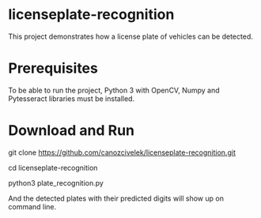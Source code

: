 # licenseplate-recognition
This project demonstrates how a license plate of vehicles can be detected.

# Prerequisites
To be able to run the project, Python 3 with OpenCV, Numpy and Pytesseract libraries must be installed.

# Download and Run
git clone https://github.com/canozcivelek/licenseplate-recognition.git

cd licenseplate-recognition

python3 plate_recognition.py

And the detected plates with their predicted digits will show up on command line.

